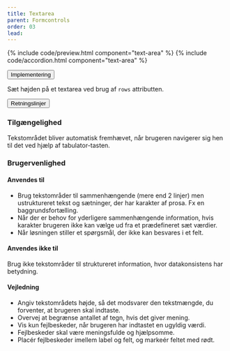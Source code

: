 ```yaml
---
title: Textarea
parent: Formcontrols
order: 03
lead: 
---
```


{% include code/preview.html component="text-area" %}
{% include code/accordion.html component="text-area" %}
<div class="accordion-bordered accordion-docs">
  <button class="button-unstyled accordion-button" aria-expanded="false" aria-controls="text-area-tech">
    Implementering
  </button>
  <div id="text-area-tech" aria-hidden="true" class="accordion-content">
    <article>
      <section>
        <p>Sæt højden på et textarea ved brug af <code>rows</code> attributten.</p>
      </section>
    </article>
  </div>
</div><div class="accordion-bordered accordion-docs">
  <button class="button-unstyled accordion-button"
      aria-expanded="true" aria-controls="text-area-docs">
    Retningslinjer
  </button>
  <div id="text-area-docs" aria-hidden="false" class="accordion-content">
    <article>
      <section>
          <h3 class="h4">Tilgængelighed</h3>
          <p>Tekstområdet bliver automatisk fremhævet, når brugeren navigerer sig hen til det ved hjælp af tabulator-tasten.</p>
      </section>
      <section>
          <h3 class="h4">Brugervenlighed</h3>
          <h4 class="h5">Anvendes til</h4>
          <ul>
              <li>Brug tekstområder til sammenhængende (mere end 2 linjer) men ustruktureret tekst og sætninger, der har karakter af prosa. Fx en baggrundsfortælling.</li>
              <li>Når der er behov for yderligere sammenhængende information, hvis karakter brugeren ikke kan vælge ud fra et prædefineret sæt værdier.</li>
              <li>Når løsningen stiller et spørgsmål, der ikke kan besvares i et felt.</li>
          </ul>
          <h4 class="h5">Anvendes ikke til</h4>
          <p>Brug ikke tekstområder til struktureret information, hvor datakonsistens har betydning.</p>
          <h4 class="h5">Vejledning</h4>
          <ul>
              <li>Angiv tekstområdets højde, så det modsvarer den tekstmængde, du forventer, at brugeren skal indtaste.</li>
              <li>Overvej at begrænse antallet af tegn, hvis det giver mening.</li>
              <li>Vis kun fejlbeskeder, når brugeren har indtastet en ugyldig værdi.</li>
              <li>Fejlbeskeder skal være meningsfulde og hjælpsomme. </li>
              <li>Placér fejlbeskeder imellem label og felt, og markeér feltet med rødt.</li>
          </ul>
      </section>
    </article>
  </div>
</div>
